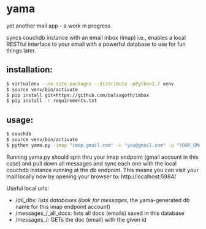 yama
==============

yet another mail app - a work in progress

syncs couchdb instance with an email inbox (imap)
i.e., enables a local RESTful interface to your email with
a powerful database to use for fun things later.

installation:
---
```bash
$ virtualenv --no-site-packages --distribute -pPython2.7 venv
$ source venv/bin/activate
$ pip install git+https://github.com/balsagoth/imbox
$ pip install -r requirements.txt
```

usage:
---
```bash
$ couchdb
$ source venv/bin/activate
$ python yama.py -imap "imap.gmail.com" -u "you@gmail.com" -p "YOUR_GMAIL_PW" -db "http://127.0.0.1:5984/"
```

Running yama.py should spin thru your imap endpoint (gmail account in
this case) and pull down all messages and sync each one with the local
couchdb instance running at the db endpoint. This means you can visit
your mail locally now by opening your browser to: 
  http://localhost:5984/

Useful local urls:
* /_all_dbs: lists databases (look for messages_<SHA1HASH>, the
  yama-generated db name for this imap endpoint account)
* /messages_<SHA1HASH>/_all_docs: lists all docs (emails) saved in this
  database
* /messages_<SHA1HASH>/<id of doc>: GETs the doc (email) with the given
  id
